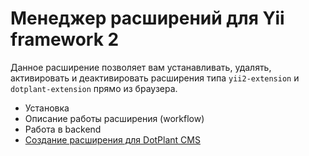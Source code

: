 Менеджер расширений для Yii framework 2
=======================================

Данное расширение позволяет вам устанавливать, удалять, активировать и деактивировать расширения типа `yii2-extension` и `dotplant-extension` прямо из браузера.

- Установка
- Описание работы расширения (workflow)
- Работа в backend
- [Создание расширения для DotPlant CMS](package-creation.md)
